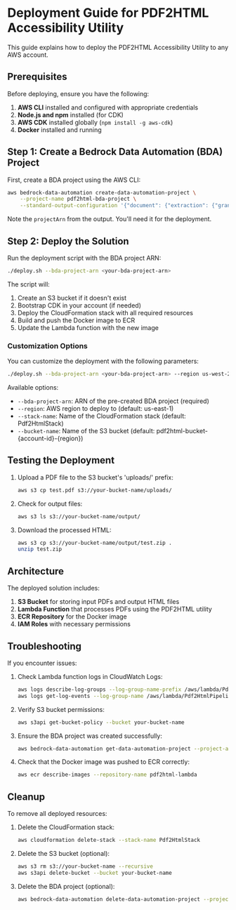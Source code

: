 # Deployment Guide for PDF2HTML Accessibility Utility

This guide explains how to deploy the PDF2HTML Accessibility Utility to any AWS account.

## Prerequisites

Before deploying, ensure you have the following:

1. **AWS CLI** installed and configured with appropriate credentials
2. **Node.js and npm** installed (for CDK)
3. **AWS CDK** installed globally (`npm install -g aws-cdk`)
4. **Docker** installed and running

## Step 1: Create a Bedrock Data Automation (BDA) Project

First, create a BDA project using the AWS CLI:

```bash
aws bedrock-data-automation create-data-automation-project \
    --project-name pdf2html-bda-project \
    --standard-output-configuration '{"document": {"extraction": {"granularity": {"types": ["DOCUMENT", "PAGE", "ELEMENT"]},"boundingBox": {"state": "ENABLED"}},"generativeField": {"state": "DISABLED"},"outputFormat": {"textFormat": {"types": ["HTML"]},"additionalFileFormat": {"state": "ENABLED"}}}}'
```

Note the `projectArn` from the output. You'll need it for the deployment.

## Step 2: Deploy the Solution

Run the deployment script with the BDA project ARN:

```bash
./deploy.sh --bda-project-arn <your-bda-project-arn>
```

The script will:
1. Create an S3 bucket if it doesn't exist
2. Bootstrap CDK in your account (if needed)
3. Deploy the CloudFormation stack with all required resources
4. Build and push the Docker image to ECR
5. Update the Lambda function with the new image

### Customization Options

You can customize the deployment with the following parameters:

```bash
./deploy.sh --bda-project-arn <your-bda-project-arn> --region us-west-2 --bucket-name my-custom-bucket
```

Available options:
- `--bda-project-arn`: ARN of the pre-created BDA project (required)
- `--region`: AWS region to deploy to (default: us-east-1)
- `--stack-name`: Name of the CloudFormation stack (default: Pdf2HtmlStack)
- `--bucket-name`: Name of the S3 bucket (default: pdf2html-bucket-{account-id}-{region})

## Testing the Deployment

1. Upload a PDF file to the S3 bucket's 'uploads/' prefix:
   ```bash
   aws s3 cp test.pdf s3://your-bucket-name/uploads/
   ```

2. Check for output files:
   ```bash
   aws s3 ls s3://your-bucket-name/output/
   ```

3. Download the processed HTML:
   ```bash
   aws s3 cp s3://your-bucket-name/output/test.zip .
   unzip test.zip
   ```

## Architecture

The deployed solution includes:

1. **S3 Bucket** for storing input PDFs and output HTML files
2. **Lambda Function** that processes PDFs using the PDF2HTML utility
3. **ECR Repository** for the Docker image
4. **IAM Roles** with necessary permissions

## Troubleshooting

If you encounter issues:

1. Check Lambda function logs in CloudWatch Logs:
   ```bash
   aws logs describe-log-groups --log-group-name-prefix /aws/lambda/Pdf2HtmlPipeline
   aws logs get-log-events --log-group-name /aws/lambda/Pdf2HtmlPipeline --log-stream-name <latest-log-stream>
   ```

2. Verify S3 bucket permissions:
   ```bash
   aws s3api get-bucket-policy --bucket your-bucket-name
   ```

3. Ensure the BDA project was created successfully:
   ```bash
   aws bedrock-data-automation get-data-automation-project --project-arn <your-bda-project-arn>
   ```

4. Check that the Docker image was pushed to ECR correctly:
   ```bash
   aws ecr describe-images --repository-name pdf2html-lambda
   ```

## Cleanup

To remove all deployed resources:

1. Delete the CloudFormation stack:
   ```bash
   aws cloudformation delete-stack --stack-name Pdf2HtmlStack
   ```

2. Delete the S3 bucket (optional):
   ```bash
   aws s3 rm s3://your-bucket-name --recursive
   aws s3api delete-bucket --bucket your-bucket-name
   ```

3. Delete the BDA project (optional):
   ```bash
   aws bedrock-data-automation delete-data-automation-project --project-arn <your-bda-project-arn>
   ```
